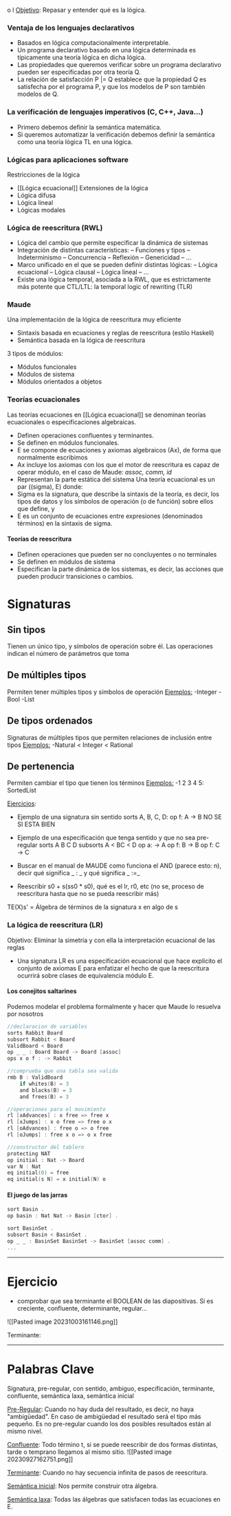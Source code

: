 o l <u>Objetivo</u>: Repasar y entender qué es la lógica.

### Ventaja de los lenguajes declarativos
- Basados en lógica computacionalmente interpretable.
- Un programa declarativo basado en una lógica determinada es típicamente una teoría  lógica en dicha lógica.
- Las propiedades que queremos verificar sobre un programa declarativo pueden ser especificadas por otra teoría Q.
- La relación de satisfacción P |= Q establece que la propiedad Q es satisfecha por el programa P, y que los modelos de P son también modelos de Q.

### La verificación de lenguajes imperativos (C, C++, Java...)
- Primero debemos definir la semántica matemática.
- Si queremos automatizar la verificación debemos definir la semántica como una teoría lógica TL en una lógica.

### Lógicas para aplicaciones software
Restricciones de la lógica
- [[Lógica ecuacional]]
Extensiones de la lógica
- Lógica difusa
- Lógica lineal
- Lógicas modales

### Lógica de reescritura (RWL)
-  Lógica del cambio que permite especificar la dinámica de sistemas
- Integración de distintas características: 
	– Funciones y tipos 
	– Indeterminismo 
	– Concurrencia 
	– Reflexión 
	– Genericidad 
	– ... 
- Marco unificado en el que se pueden definir distintas lógicas: 
	– Lógica ecuacional 
	– Lógica clausal 
	– Lógica lineal 
	– … 
-  Existe una lógica temporal, asociada a la RWL, que es estrictamente más potente que CTL/LTL: la temporal logic of rewriting (TLR)

### Maude
Una implementación de la lógica de reescritura muy eficiente
- Sintaxis basada en ecuaciones y reglas de reescritura (estilo Haskell)
- Semántica basada en la lógica de reescritura

3 tipos de módulos:
- Módulos funcionales
- Módulos de sistema
- Módulos orientados a objetos

### Teorías ecuacionales
Las teorías ecuaciones en [[Lógica ecuacional]] se denominan teorías ecuacionales o especificaciones algebraicas. 
- Definen operaciones confluentes y terminantes.
- Se definen en módulos funcionales.
- E se compone de ecuaciones y axiomas algebraicos (Ax), de forma que normalmente escribimos
- Ax incluye los axiomas con los que el motor de reescritura es capaz de operar módulo, en el caso de Maude: *assoc, comm, id*
- Representan la parte estática del sistema
Una teoría ecuacional es un par ((sigma), E) donde:
- Sigma es la signatura, que describe la sintaxis de la teoría, es decir, los tipos de datos y los símbolos de operación (o de función) sobre ellos que define, y
- E es un conjunto de ecuaciones entre expresiones (denominados términos) en la sintaxis de sigma.


#### Teorías de reescritura
- Definen operaciones que pueden ser no concluyentes o no terminales
- Se definen en módulos de sistema
- Especifican la parte dinámica de los sistemas, es decir, las acciones que pueden producir transiciones o cambios.


# Signaturas
## Sin tipos
Tienen un único tipo, y símbolos de operación sobre él. Las operaciones indican el número de parámetros que toma
## De múltiples tipos
Permiten tener múltiples tipos y símbolos de operación
<u>Ejemplos:</u>
 -Integer
 -Bool
 -List
## De tipos ordenados
Signaturas de múltiples tipos que permiten relaciones de inclusión entre tipos
<u>Ejemplos:</u>
	-Natural < Integer < Rational

## De pertenencia
Permiten cambiar el tipo que tienen los términos
<u>Ejemplos:</u>
	-1 2 3 4 5: SortedList

<u>Ejercicios</u>:
- Ejemplo de una signatura sin sentido
sorts A, B, C, D:
	op f: A -> B       NO SE SI ESTA BIEN
- Ejemplo de una especificación que tenga sentido y que no sea pre-regular
sorts A B C D
subsorts A < BC < D
	op a: -> A
	op f: B -> B
	op f: C -> C
	
- Buscar en el manual de MAUDE como funciona el AND (parece esto: n), decir qué significa _ : _ y qué significa _ :=_
- Reescribir s0 + s(ss0 * s0), qué es el lr, r0, etc (no se, proceso de reescritura hasta que no se pueda reescribir más)

TE(X)s' = Álgebra de términos de la signatura x en algo de s


### La lógica de reescritura (LR)
Objetivo: Eliminar la simetría y con ella la interpretación ecuacional de las reglas
- Una signatura LR es una especificación ecuacional que hace explícito el conjunto de axiomas E para enfatizar el hecho de que la reescritura ocurrirá sobre clases de equivalencia módulo E.
#### Los conejitos saltarines
Podemos modelar el problema formalmente y hacer que Maude lo resuelva por nosotros

```C
//declaracion de variables
sorts Rabbit Board
subsort Rabbit < Board
ValidBoard < Board
op _ _ : Board Board -> Board [assoc]
ops x o f : -> Rabbit

//comprueba que una tabla sea valida
rmb B : ValidBoard
	if whites(B) = 3
	and blacks(B) = 3
	and frees(B) = 3

//operaciones para el movimiento
rl [xAdvances] : x free => free x
rl [xJumps] : x o free => free o x
rl [oAdvances] : free o => o free
rl [oJumps] : free x o => o x free

//constructor del tablero
protecting NAT
op initial : Nat -> Board
var N : Nat
eq initial(0) = free
eq initial(s N) = x initial(N) o

```


#### El juego de las jarras
```C
sort Basin .
op basin : Nat Nat -> Basin [ctor] .

sort BasinSet .
subsort Basin < BasinSet .
op _ _ : BasinSet BasinSet -> BasinSet [assoc comm] .
...
```
___ 
# Ejercicio
- comprobar que sea terminante el BOOLEAN de las diapositivas. Si es creciente, confluente, determinante, regular...

![[Pasted image 20231003161146.png]]

Terminante: 




___
# Palabras Clave
Signatura, pre-regular, con sentido, ambiguo, especificación, terminante, confluente, semántica laxa, semántica inicial

<u>Pre-Regular</u>: Cuando no hay duda del resultado, es decir, no haya "ambigüedad". En caso de ambigüedad el resultado será el tipo más pequeño. Es no pre-regular cuando los dos posibles resultados están al mismo nivel.

<u>Confluente</u>: Todo término t, si se puede reescribir de dos formas distintas, tarde o temprano llegamos al mismo sitio.
![[Pasted image 20230927162751.png]]

<u>Terminante</u>: Cuando no hay secuencia infinita de pasos de reescritura.

<u>Semántica inicial</u>: Nos permite construir otra álgebra.

<u>Semántica laxa</u>: Todas las álgebras que satisfacen todas las ecuaciones en E.